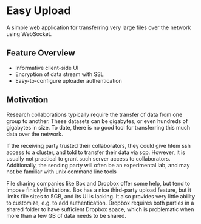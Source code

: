 # Easy Upload
A simple web application for transferring very large files 
over the network using WebSocket.

## Feature Overview
* Informative client-side UI
* Encryption of data stream with SSL
* Easy-to-configure uploader authentication

## Motivation
Research collaborations typically require the transfer of data from one group to another.
These datasets can be gigabytes, or even hundreds of gigabytes in size.
To date, there is no good tool for transferring this much data over the network.

If the receiving party trusted their collaborators, they could give htem
ssh access to a cluster, and told to transfer their data via scp.
However, it is usually not practical to grant such server access to collaborators.
Additionally, the sending party will often be an experimental lab,
and may not be familiar with unix command line tools

File sharing companies like Box and Dropbox offer some help,
but tend to impose finicky limitations.
Box has a nice third-party upload feature, but it limits file sizes
to 5GB, and its UI is lacking.  It also provides
very little ability to customize, e.g. to add authentication.
Dropbox requires both parties in a shared folder to have sufficient
Dropbox space, which is problematic when more than a few GB of data
needs to be shared.
